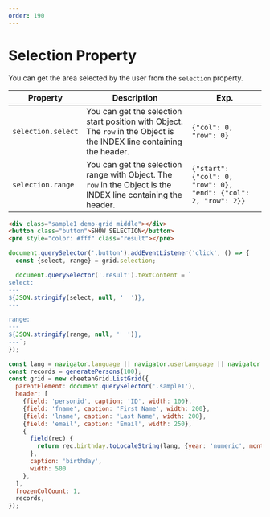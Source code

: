 ```yaml
---
order: 190
---
```


# Selection Property

You can get the area selected by the user from the `selection` property.  

|Property|Description|Exp.|
|---|---|---|
|`selection.select`|You can get the selection start position with Object. The `row` in the Object is the INDEX line containing the header.|`{"col": 0, "row": 0}`|
|`selection.range`|You can get the selection range with Object. The `row` in the Object is the INDEX line containing the header.|`{"start": {"col": 0, "row": 0}, "end": {"col": 2, "row": 2}}`|

<code-preview>

```html
<div class="sample1 demo-grid middle"></div>
<button class="button">SHOW SELECTION</button>
<pre style="color: #fff" class="result"></pre>
```

```js
document.querySelector('.button').addEventListener('click', () => {
  const {select, range} = grid.selection;

  document.querySelector('.result').textContent = `
select:
---
${JSON.stringify(select, null, '  ')},
---

range:
---
${JSON.stringify(range, null, '  ')},
---`;
});

const lang = navigator.language || navigator.userLanguage || navigator.browserLanguage;
const records = generatePersons(100);
const grid = new cheetahGrid.ListGrid({
  parentElement: document.querySelector('.sample1'),
  header: [
    {field: 'personid', caption: 'ID', width: 100},
    {field: 'fname', caption: 'First Name', width: 200},
    {field: 'lname', caption: 'Last Name', width: 200},
    {field: 'email', caption: 'Email', width: 250},
    {
      field(rec) {
        return rec.birthday.toLocaleString(lang, {year: 'numeric', month: 'long', day: 'numeric'});
      },
      caption: 'birthday',
      width: 500
    },
  ],
  frozenColCount: 1,
  records,
});
```

</code-preview>
